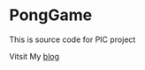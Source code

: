 PongGame
========

This is source code for PIC project

Vitsit My [blog](http://blog.selfscript.me/2015/01/31/MiniProject-with-LEDDotmatrix-MAX7219-PIC16F877A-part1/)
